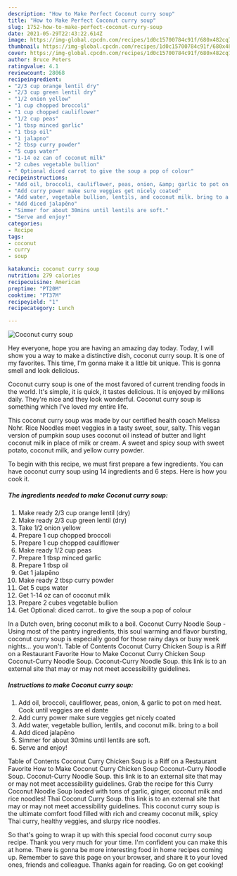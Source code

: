 ```yaml
---
description: "How to Make Perfect Coconut curry soup"
title: "How to Make Perfect Coconut curry soup"
slug: 1752-how-to-make-perfect-coconut-curry-soup
date: 2021-05-29T22:43:22.614Z
image: https://img-global.cpcdn.com/recipes/1d0c15700784c91f/680x482cq70/coconut-curry-soup-recipe-main-photo.jpg
thumbnail: https://img-global.cpcdn.com/recipes/1d0c15700784c91f/680x482cq70/coconut-curry-soup-recipe-main-photo.jpg
cover: https://img-global.cpcdn.com/recipes/1d0c15700784c91f/680x482cq70/coconut-curry-soup-recipe-main-photo.jpg
author: Bruce Peters
ratingvalue: 4.1
reviewcount: 28068
recipeingredient:
- "2/3 cup orange lentil dry"
- "2/3 cup green lentil dry"
- "1/2 onion yellow"
- "1 cup chopped broccoli"
- "1 cup chopped cauliflower"
- "1/2 cup peas"
- "1 tbsp minced garlic"
- "1 tbsp oil"
- "1 jalapno"
- "2 tbsp curry powder"
- "5 cups water"
- "1-14 oz can of coconut milk"
- "2 cubes vegetable bullion"
- " Optional diced carrot to give the soup a pop of colour"
recipeinstructions:
- "Add oil, broccoli, cauliflower, peas, onion, &amp; garlic to pot on med heat. Cook until veggies are el dante"
- "Add curry power make sure veggies get nicely coated"
- "Add water, vegetable bullion, lentils, and coconut milk. bring to a boil"
- "Add diced jalapēno"
- "Simmer for about 30mins until lentils are soft."
- "Serve and enjoy!"
categories:
- Recipe
tags:
- coconut
- curry
- soup

katakunci: coconut curry soup 
nutrition: 279 calories
recipecuisine: American
preptime: "PT20M"
cooktime: "PT37M"
recipeyield: "1"
recipecategory: Lunch

---
```



![Coconut curry soup](https://img-global.cpcdn.com/recipes/1d0c15700784c91f/680x482cq70/coconut-curry-soup-recipe-main-photo.jpg)

Hey everyone, hope you are having an amazing day today. Today, I will show you a way to make a distinctive dish, coconut curry soup. It is one of my favorites. This time, I'm gonna make it a little bit unique. This is gonna smell and look delicious.

Coconut curry soup is one of the most favored of current trending foods in the world. It's simple, it is quick, it tastes delicious. It is enjoyed by millions daily. They're nice and they look wonderful. Coconut curry soup is something which I've loved my entire life.

This coconut curry soup was made by our certified health coach Melissa Nohr. Rice Noodles meet veggies in a tasty sweet, sour, salty. This vegan version of pumpkin soup uses coconut oil instead of butter and light coconut milk in place of milk or cream. A sweet and spicy soup with sweet potato, coconut milk, and yellow curry powder.


To begin with this recipe, we must first prepare a few ingredients. You can have coconut curry soup using 14 ingredients and 6 steps. Here is how you cook it.

<!--inarticleads1-->

##### The ingredients needed to make Coconut curry soup:

1. Make ready 2/3 cup orange lentil (dry)
1. Make ready 2/3 cup green lentil (dry)
1. Take 1/2 onion yellow
1. Prepare 1 cup chopped broccoli
1. Prepare 1 cup chopped cauliflower
1. Make ready 1/2 cup peas
1. Prepare 1 tbsp minced garlic
1. Prepare 1 tbsp oil
1. Get 1 jalapēno
1. Make ready 2 tbsp curry powder
1. Get 5 cups water
1. Get 1-14 oz can of coconut milk
1. Prepare 2 cubes vegetable bullion
1. Get  Optional: diced carrot.. to give the soup a pop of colour


In a Dutch oven, bring coconut milk to a boil. Coconut Curry Noodle Soup - Using most of the pantry ingredients, this soul warming and flavor bursting, coconut curry soup is especially good for those rainy days or busy week nights… you won&#39;t. Table of Contents Coconut Curry Chicken Soup is a Riff on a Restaurant Favorite How to Make Coconut Curry Chicken Soup Coconut-Curry Noodle Soup. Coconut-Curry Noodle Soup. this link is to an external site that may or may not meet accessibility guidelines. 

<!--inarticleads2-->

##### Instructions to make Coconut curry soup:

1. Add oil, broccoli, cauliflower, peas, onion, &amp; garlic to pot on med heat. Cook until veggies are el dante
1. Add curry power make sure veggies get nicely coated
1. Add water, vegetable bullion, lentils, and coconut milk. bring to a boil
1. Add diced jalapēno
1. Simmer for about 30mins until lentils are soft.
1. Serve and enjoy!


Table of Contents Coconut Curry Chicken Soup is a Riff on a Restaurant Favorite How to Make Coconut Curry Chicken Soup Coconut-Curry Noodle Soup. Coconut-Curry Noodle Soup. this link is to an external site that may or may not meet accessibility guidelines. Grab the recipe for this Curry Coconut Noodle Soup loaded with tons of garlic, ginger, coconut milk and rice noodles! Thai Coconut Curry Soup. this link is to an external site that may or may not meet accessibility guidelines. This coconut curry soup is the ultimate comfort food filled with rich and creamy coconut milk, spicy Thai curry, healthy veggies, and slurpy rice noodles. 

So that's going to wrap it up with this special food coconut curry soup recipe. Thank you very much for your time. I'm confident you can make this at home. There is gonna be more interesting food in home recipes coming up. Remember to save this page on your browser, and share it to your loved ones, friends and colleague. Thanks again for reading. Go on get cooking!
